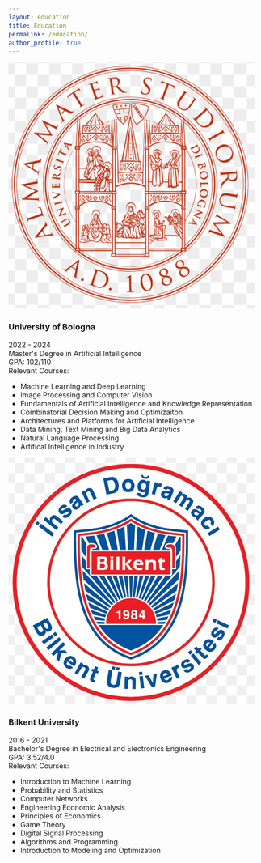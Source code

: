 ```yaml
---
layout: education
title: Education
permalink: /education/
author_profile: true
---
```


<div class="education-section">
        <div class="education-item">
            <img src="../images/unibo logo.png" alt="University Logo">
            <div class="education-details">
                <div class="education-header">
                    <h3>University of Bologna</h3>
                    <span>2022 - 2024</span>
                </div>
                <div class="degree">Master's Degree in Artificial Intelligence</div>
                <div class="gpa">GPA: 102/110</div>
                <div class="relevant-courses">
                    <span>Relevant Courses:</span>
                    <ul>
                        <li>Machine Learning and Deep Learning</li>
                        <li>Image Processing and Computer Vision</li>
                        <li>Fundamentals of Artificial Intelligence and Knowledge Representation</li>
                        <li>Combinatorial Decision Making and Optimizaiton</li>
                        <li>Architectures and Platforms for Artificial Intelligence</li>
                        <li>Data Mining, Text Mining and Big Data Analytics</li>
                        <li>Natural Language Processing</li>
                        <li>Artifical Intelligence in Industry</li>
                    </ul>
                </div>
            </div>
        </div>
         <div class="education-item">
            <img src="../images/bilkent logo.jpg" alt="University Logo">
            <div class="education-details">
                <div class="education-header">
                    <h3>Bilkent University</h3>
                    <span>2016 - 2021</span>
                </div>
                <div class="degree">Bachelor's Degree in Electrical and Electronics Engineering</div>
                <div class="gpa">GPA: 3.52/4.0</div>
                <div class="relevant-courses">
                    <span>Relevant Courses:</span>
                    <ul>
                        <li>Introduction to Machine Learning</li>
                        <li>Probability and Statistics</li>
                        <li>Computer Networks</li>
                        <li>Engineering Economic Analysis</li>
                        <li>Principles of Economics</li>
                        <li>Game Theory</li>
                        <li>Digital Signal Processing</li>
                        <li>Algorithms and Programming</li>
                        <li>Introduction to Modeling and Optimization</li>
                    </ul>
                </div>
            </div>
        </div>
    </div>
